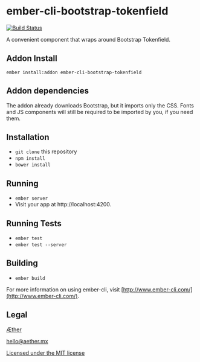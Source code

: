 # ember-cli-bootstrap-tokenfield

[![Build Status](https://travis-ci.org/aethermx/ember-cli-bootstrap-tokenfield.svg?branch=master)](https://travis-ci.org/aethermx/ember-cli-bootstrap-tokenfield)

A convenient component that wraps around Bootstrap Tokenfield.

## Addon Install 

    ember install:addon ember-cli-bootstrap-tokenfield

## Addon dependencies

The addon already downloads Bootstrap, but it imports only the CSS. Fonts and
JS components will still be required to be imported by you, if you need them. 

## Installation

* `git clone` this repository
* `npm install`
* `bower install`

## Running

* `ember server`
* Visit your app at http://localhost:4200.

## Running Tests

* `ember test`
* `ember test --server`

## Building

* `ember build`

For more information on using ember-cli, visit [http://www.ember-cli.com/](http://www.ember-cli.com/).

## Legal

[Æther](http://aether.mx/)

hello@aether.mx

[Licensed under the MIT license](http://opensource.org/licenses/mit-license.php)
